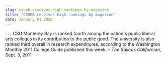 ```yaml
---
slug: csumb-receives-high-rankings-by-magazine
title: "CSUMB receives high rankings by magazine"
date: January 01 2020
---
```


 
<p>
  . . . CSU Monterey Bay is ranked fourth among the nation's public liberal arts
  colleges in its contribution to the public good. The university is also ranked
  third overall in research expenditures, according to the Washington Monthly
  2011 College Guide published this week. – <em>The Salinas Californian</em>,
  Sept. 3, 2011
</p>
 
